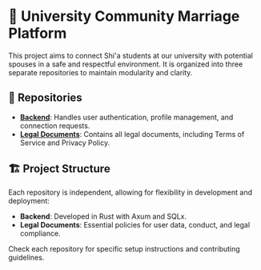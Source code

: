 # 💍 University Community Marriage Platform

This project aims to connect Shi'a students at our university with potential spouses in a safe and respectful environment. It is organized into three separate repositories to maintain modularity and clarity.

## 📂 Repositories

- **[Backend](https://github.com/smarizvi110/university-community-marriage-platform-backend)**: Handles user authentication, profile management, and connection requests.
- **[Legal Documents](https://github.com/smarizvi110/university-community-marriage-platform-legal)**: Contains all legal documents, including Terms of Service and Privacy Policy.

## 🏗️ Project Structure

Each repository is independent, allowing for flexibility in development and deployment:
- **Backend**: Developed in Rust with Axum and SQLx.
- **Legal Documents**: Essential policies for user data, conduct, and legal compliance.

Check each repository for specific setup instructions and contributing guidelines.

